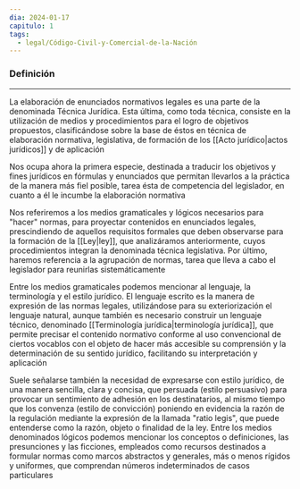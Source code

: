 ```yaml
---
dia: 2024-01-17
capitulo: 1
tags:
  - legal/Código-Civil-y-Comercial-de-la-Nación
---
```

### Definición
---
La elaboración de enunciados normativos legales es una parte de la denominada Técnica Jurídica. Esta última, como toda técnica, consiste en la utilización de medios y procedimientos para el logro de objetivos propuestos, clasificándose sobre la base de éstos en técnica de elaboración normativa, legislativa, de formación de los [[Acto jurídico|actos jurídicos]] y de aplicación

Nos ocupa ahora la primera especie, destinada a traducir los objetivos y fines jurídicos en fórmulas y enunciados que permitan llevarlos a la práctica de la manera más fiel posible, tarea ésta de competencia del legislador, en cuanto a él le incumbe la elaboración normativa

Nos referiremos a los medios gramaticales y lógicos necesarios para "hacer" normas, para proyectar contenidos en enunciados legales, prescindiendo de aquellos requisitos formales que deben observarse para la formación de la [[Ley|ley]], que analizáramos anteriormente, cuyos procedimientos integran la denominada técnica legislativa. Por último, haremos referencia a la agrupación de normas, tarea que lleva a cabo el legislador para reunirlas sistemáticamente

Entre los medios gramaticales podemos mencionar al lenguaje, la terminología y el estilo jurídico. El lenguaje escrito es la manera de expresión de las normas legales, utilizándose para su exteriorización el lenguaje natural, aunque también es necesario construir un lenguaje técnico, denominado [[Terminología jurídica|terminología jurídica]], que permite precisar el contenido normativo conforme al uso convencional de ciertos vocablos con el objeto de hacer más accesible su comprensión y la determinación de su sentido jurídico, facilitando su interpretación y aplicación

Suele señalarse también la necesidad de expresarse con estilo jurídico, de una manera sencilla, clara y concisa, que persuada (estilo persuasivo) para provocar un sentimiento de adhesión en los destinatarios, al mismo tiempo que los convenza (estilo de convicción) poniendo en evidencia la razón de la regulación mediante la expresión de la llamada "ratio legis", que puede entenderse como la razón, objeto o finalidad de la ley. Entre los medios denominados lógicos podemos mencionar los conceptos o definiciones, las presunciones y las ficciones, empleados como recursos destinados a formular normas como marcos abstractos y generales, más o menos rígidos y uniformes, que comprendan números indeterminados de casos particulares

